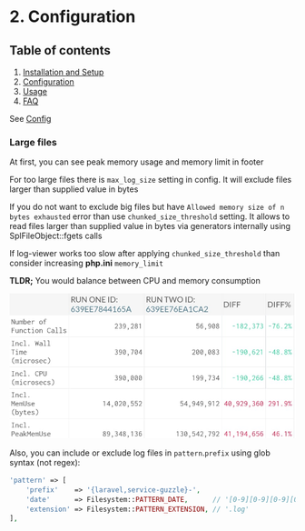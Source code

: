 # 2. Configuration

## Table of contents

1.  [Installation and Setup](1.Installation-and-Setup.md)
2.  [Configuration](2.Configuration.md)
3.  [Usage](3.Usage.md)
4.  [FAQ](4.FAQ.md)

See [Config](https://github.com/ulcuber/LogViewer/blob/v9.x/config/log-viewer.php)

### Large files

At first, you can see peak memory usage and memory limit in footer

For too large files there is `max_log_size` setting in config. It will exclude files larger than supplied value in bytes

If you do not want to exclude big files but have `Allowed memory size of n bytes exhausted` error than use `chunked_size_threshold` setting. It allows to read files larger than supplied value in bytes via generators internally using SplFileObject::fgets calls

If log-viewer works too slow after applying `chunked_size_threshold` than consider increasing **php.ini** `memory_limit`

**TLDR;** You would balance between CPU and memory consumption

![Dashboard](../_screenshots/optimization-balance.jpg)

Also, you can include or exclude log files in `pattern`.`prefix` using glob syntax (not regex):

```php
'pattern' => [
    'prefix'    => '{laravel,service-guzzle}-',
    'date'      => Filesystem::PATTERN_DATE,      // '[0-9][0-9][0-9][0-9]-[0-9][0-9]-[0-9][0-9]'
    'extension' => Filesystem::PATTERN_EXTENSION, // '.log'
],
```
